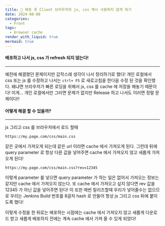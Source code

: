 ```yaml
---
title: 🧫 배포 후 Client 브라우저의 js, css 캐시 사용하지 않게 하기
date: 2024-08-08
categories:
  - Front
tags:
  - browser cache
render_with_liquid: true
mermaid: true
---
```

#### 배포하고 나서 js, css 가 refresh 되지 않는다!
---
예전에 해결했던 문제이지만 갑작스레 생각이 나서 정리하기로 했다! 개인 로컬에서 css 또는 js 를 수정하고 나서는 `ctrl+ F5` 로 새로고침을 한다음 수정 된 것을 확인했다. 왜냐면 브라우저가 빠른 로딩을 위해서 js, css 를 cache 에 저장을 해놓기 때문이다! 이게... 개인 로컬에서만 그러면 문제가 없지만 Release 하고 나서도 이러면 정말 문제이다!!

#### 어떻게 해결 할 수 있을까?
---
js 그리고 css 를 브라우저에서 로드 할때

```
https://my.page.com/css/main.css
``` 

같은 곳에서 가져오게 되는데 같은 url 이라면 cache 에서 가져오게 된다. 그런데 뒤에 query parameter 로 항상 다른 값을 넣어주면 cache 에서 가져오지 않고 새롭게 가져오게 된다!

```
https://my.page.com/css/main.css?rev=12345
``` 

이렇게 parameter 를 넣으면 query parameter 가 하는 일은 없어서 가져오는 정보는 같지만 cache 에서 가져오지 않는다. 또 cache 에서 가져오고 싶지 않다면 rev 값을 12345 가 아닌 값을 넣어주면 된다! 이 또한 매번 릴리즈할때 우리가 넣어줄수는 없으므로 우리는 Jenkins Build 번호를 8글자 hash 로 만들어 항상 js 그리고 css 뒤에 붙이도록 했다! 

이렇게 수정을 한 뒤로는 배포하는 시점에는 cache 에서 가져오지 않고 새롭게 다운로드 받고 새롭게 배포하지 전에는 계속 cache 에서 가져 올 수 있게 되었다!